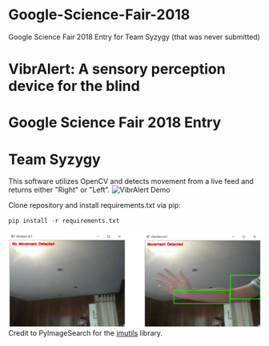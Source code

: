 # Google-Science-Fair-2018
Google Science Fair 2018 Entry for Team Syzygy (that was never submitted)

# VibrAlert: A sensory perception device for the blind
# Google Science Fair 2018 Entry
# Team Syzygy

This software utilizes OpenCV and detects movement from a live feed and returns either "Right" or "Left".
![VibrAlert Demo](https://github.com/ddmin/Google-Science-Fair-2018/blob/master/Google%20Science%20Fair%202018/Images/vibralert_demo.gif)

Clone repository and install requirements.txt via pip:
```python
pip install -r requirements.txt
```
![VibrAlert Test Image](https://github.com/ddmin/Google-Science-Fair-2018/blob/master/Google%20Science%20Fair%202018/Images/vibralert_001.png)
Credit to PyImageSearch for the [imutils](https://github.com/jrosebr1/imutils) library. 
